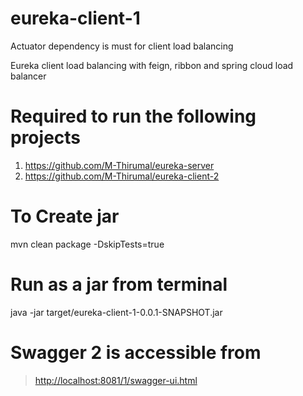 # eureka-client-1

Actuator dependency is must for client load balancing

Eureka client load balancing with feign, ribbon and spring cloud load balancer

# Required to run the following projects
1. https://github.com/M-Thirumal/eureka-server
2. https://github.com/M-Thirumal/eureka-client-2


# To Create jar
mvn clean package -DskipTests=true

# Run as a jar from terminal
java -jar target/eureka-client-1-0.0.1-SNAPSHOT.jar

# Swagger 2 is accessible from 

> [http://localhost:8081/1/swagger-ui.html](http://localhost:8081/1/swagger-ui.html)